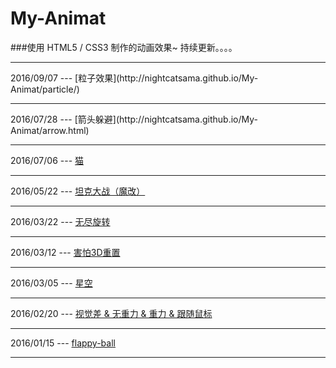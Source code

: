 # My-Animat
###使用 HTML5 / CSS3 制作的动画效果~ 持续更新。。。。
<hr>
2016/09/07 --- [粒子效果](http://nightcatsama.github.io/My-Animat/particle/)
<hr>
2016/07/28 --- [箭头躲避](http://nightcatsama.github.io/My-Animat/arrow.html)
<hr>

2016/07/06 --- [猫](http://nightcatsama.github.io/My-Animat/cat.html)
<hr>

2016/05/22 --- [坦克大战（魔改）](http://121.42.196.46:8080/home)
<hr>

2016/03/22 --- [无尽旋转](http://nightcatsama.github.io/My-Animat/endless-rotate.html)
<hr>

2016/03/12 --- [害怕3D重置](http://nightcatsama.github.io/My-Animat/3d-fear.html)
<hr>

2016/03/05 --- [星空](http://nightcatsama.github.io/My-Animat/star.html)
<hr>

2016/02/20 --- 
[视觉差 & 无重力 & 重力 & 跟随鼠标](http://nightcatsama.github.io/My-Animat/)
<hr>

2016/01/15 --- [flappy-ball](http://nightcatsama.github.io/My-Animat/flappy-ball.html)
<hr>

